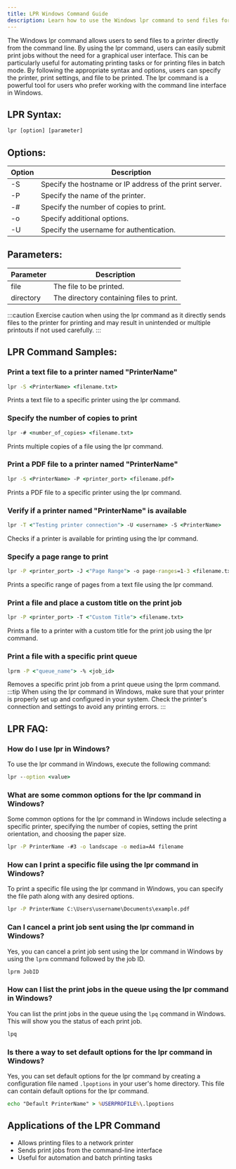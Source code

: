 ```yaml
---
title: LPR Windows Command Guide
description: Learn how to use the Windows lpr command to send files for printing directly from the command line.
---
```


The Windows lpr command allows users to send files to a printer directly from the command line. By using the lpr command, users can easily submit print jobs without the need for a graphical user interface. This can be particularly useful for automating printing tasks or for printing files in batch mode. By following the appropriate syntax and options, users can specify the printer, print settings, and file to be printed. The lpr command is a powerful tool for users who prefer working with the command line interface in Windows.

## LPR Syntax:
```cmd
lpr [option] [parameter]
```

## Options:
| Option | Description                           |
|--------|---------------------------------------|
| -S     | Specify the hostname or IP address of the print server. |
| -P     | Specify the name of the printer.      |
| -#     | Specify the number of copies to print.|
| -o     | Specify additional options.           |
| -U     | Specify the username for authentication.|

## Parameters:
| Parameter | Description                              |
|-----------|------------------------------------------|
| file      | The file to be printed.                  |
| directory | The directory containing files to print. |


:::caution
Exercise caution when using the lpr command as it directly sends files to the printer for printing and may result in unintended or multiple printouts if not used carefully.
:::
## LPR Command Samples:
### Print a text file to a printer named "PrinterName"
```cmd
lpr -S <PrinterName> <filename.txt>
```
Prints a text file to a specific printer using the lpr command.

### Specify the number of copies to print
```cmd
lpr -# <number_of_copies> <filename.txt>
```
Prints multiple copies of a file using the lpr command.

### Print a PDF file to a printer named "PrinterName"
```cmd
lpr -S <PrinterName> -P <printer_port> <filename.pdf>
```
Prints a PDF file to a specific printer using the lpr command.

### Verify if a printer named "PrinterName" is available
```cmd
lpr -T <"Testing printer connection"> -U <username> -S <PrinterName>
```
Checks if a printer is available for printing using the lpr command.

### Specify a page range to print
```cmd
lpr -P <printer_port> -J <"Page Range"> -o page-ranges=1-3 <filename.txt>
```
Prints a specific range of pages from a text file using the lpr command.

### Print a file and place a custom title on the print job
```cmd
lpr -P <printer_port> -T <"Custom Title"> <filename.txt>
```
Prints a file to a printer with a custom title for the print job using the lpr command.

### Print a file with a specific print queue
```cmd
lprm -P <"queue_name"> -% <job_id>
```
Removes a specific print job from a print queue using the lprm command.
:::tip
When using the lpr command in Windows, make sure that your printer is properly set up and configured in your system. Check the printer's connection and settings to avoid any printing errors.
:::

## LPR FAQ:
### How do I use lpr in Windows?
To use the lpr command in Windows, execute the following command:
```cmd
lpr --option <value>
```

### What are some common options for the lpr command in Windows?
Some common options for the lpr command in Windows include selecting a specific printer, specifying the number of copies, setting the print orientation, and choosing the paper size.
```cmd
lpr -P PrinterName -#3 -o landscape -o media=A4 filename
```

### How can I print a specific file using the lpr command in Windows?
To print a specific file using the lpr command in Windows, you can specify the file path along with any desired options.
```cmd
lpr -P PrinterName C:\Users\username\Documents\example.pdf
```

### Can I cancel a print job sent using the lpr command in Windows?
Yes, you can cancel a print job sent using the lpr command in Windows by using the `lprm` command followed by the job ID.
```cmd
lprm JobID
```

### How can I list the print jobs in the queue using the lpr command in Windows?
You can list the print jobs in the queue using the `lpq` command in Windows. This will show you the status of each print job.
```cmd
lpq
```

### Is there a way to set default options for the lpr command in Windows?
Yes, you can set default options for the lpr command by creating a configuration file named `.lpoptions` in your user's home directory. This file can contain default options for the lpr command.
```cmd
echo "Default PrinterName" > %USERPROFILE%\.lpoptions
```
## Applications of the LPR Command

- Allows printing files to a network printer
- Sends print jobs from the command-line interface
- Useful for automation and batch printing tasks